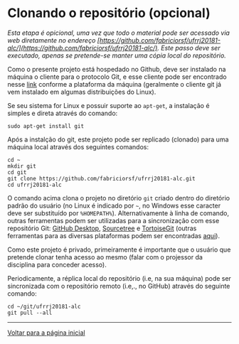 # Clonando o repositório (opcional)

*Esta etapa é opicional, uma vez que todo o material pode ser acessado via web diretamente no endereço [https://github.com/fabriciorsf/ufrrj20181-alc/](https://github.com/fabriciorsf/ufrrj20181-alc/). Este passo deve ser executado, apenas se pretende-se manter uma cópia local do repositório.*

Como o presente projeto está hospedado no Github, deve ser instalado na máquina o cliente para o protocolo Git, e esse cliente pode ser encontrado nesse [link](https://git-scm.com/downloads) conforme a plataforma da máquina (geralmente o cliente git já vem instalado em algumas distribuições do Linux).

Se seu sistema for Linux e possuir suporte ao `apt-get`, a instalação é simples e direta através do comando:
```shell
sudo apt-get install git
```

Após a instalção do git, este projeto pode ser replicado (clonado) para uma máquina local através dos seguintes comandos:
```shell
cd ~
mkdir git
cd git
git clone https://github.com/fabriciorsf/ufrrj20181-alc.git
cd ufrrj20181-alc
```
O comando acima clona o projeto no diretório `git` criado dentro do diretório padrão do usuário (no Linux é indicado por `~`, no Windows esse caracter deve ser substituído por `%HOMEPATH%`). Alternativamente à linha de comando, outras ferramentas podem ser utilizadas para a sincronização com esse repositório Git: [GitHub Desktop](https://desktop.github.com/), [Sourcetree](https://www.sourcetreeapp.com/) e [TortoiseGit](https://tortoisegit.org/) (outras ferramentas para as diversas plataformas podem ser encontradas [aqui](https://git-scm.com/download/gui)).

Como este projeto é privado, primeiramente é importante que o usuário que pretende clonar tenha acesso ao mesmo (falar com o projessor da disciplina para conceder acesso).

Periodicamente, a réplica local do repositório (i.e, na sua máquina) pode ser sincronizada com o repositório remoto (i.e,., no GitHub) através do seguinte comando:
```shell
cd ~/git/ufrrj20181-alc
git pull --all
```


---

[Voltar para a página inicial](../README.md)